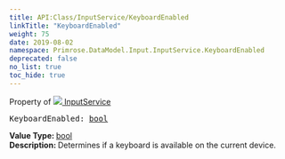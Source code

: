 ```yaml
---
title: API:Class/InputService/KeyboardEnabled
linkTitle: "KeyboardEnabled"
weight: 75
date: 2019-08-02
namespace: Primrose.DataModel.Input.InputService.KeyboardEnabled
deprecated: false
no_list: true
toc_hide: true
---
```

Property of <a href="/docs/api-reference/Class/InputService"><img src="/icons/silk/controller.png"/>&nbsp;InputService</a>
<pre class="method-declaration">
KeyboardEnabled: <a class="type" href="/docs/api-reference/System/Primitives#boolean">bool</a></pre>
<b>Value Type: </b>
<a class="type" href="/docs/api-reference/System/Primitives#boolean">bool</a>
<br/>
<b>Description: </b>
Determines if a keyboard is available on the current device.

